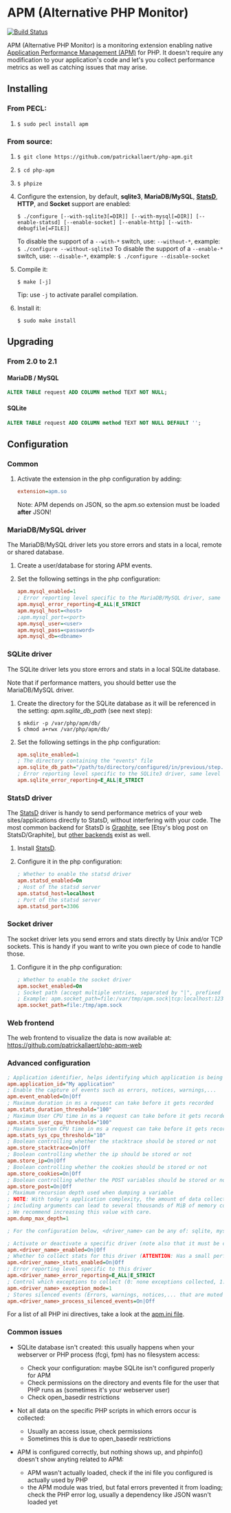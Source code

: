 # APM (Alternative PHP Monitor)

[![Build Status](https://travis-ci.org/patrickallaert/php-apm.svg?branch=master)](https://travis-ci.org/patrickallaert/php-apm)

APM (Alternative PHP Monitor) is a monitoring extension enabling native [Application Performance Management (APM)](http://en.wikipedia.org/wiki/Application_performance_management) for PHP.
It doesn't require any modification to your application's code and let's you collect performance metrics as well as catching issues that may arise.

## Installing

### From PECL:

1. `$ sudo pecl install apm`

### From source:

1. `$ git clone https://github.com/patrickallaert/php-apm.git`
2. `$ cd php-apm`
3. `$ phpize`
4. Configure the extension, by default, **sqlite3**, **MariaDB/MySQL**, **[StatsD](https://github.com/etsy/statsd/)**, **HTTP**, and **Socket** support are enabled:

    ```
    $ ./configure [--with-sqlite3[=DIR]] [--with-mysql[=DIR]] [--enable-statsd] [--enable-socket] [--enable-http] [--with-debugfile[=FILE]]
    ```
    To disable the support of a `--with-*` switch, use: `--without-*`, example: `$ ./configure --without-sqlite3`
    To disable the support of a `--enable-*` switch, use: `--disable-*`, example: `$ ./configure --disable-socket`
5. Compile it:

    ```
    $ make [-j]
    ```
    Tip: use `-j` to activate parallel compilation.
6. Install it:

    ```
    $ sudo make install
    ```

## Upgrading

### From 2.0 to 2.1

#### MariaDB / MySQL

   ```sql
   ALTER TABLE request ADD COLUMN method TEXT NOT NULL;
   ```

#### SQLite

   ```sql
   ALTER TABLE request ADD COLUMN method TEXT NOT NULL DEFAULT '';
   ```

## Configuration

### Common

1. Activate the extension in the php configuration by adding:

    ```ini
    extension=apm.so
    ```
    Note: APM depends on JSON, so the apm.so extension must be loaded **after** JSON!

### MariaDB/MySQL driver

The MariaDB/MySQL driver lets you store errors and stats in a local, remote or shared database.

1. Create a user/database for storing APM events.
2. Set the following settings in the php configuration:

    ```ini
    apm.mysql_enabled=1
    ; Error reporting level specific to the MariaDB/MySQL driver, same level as for PHP's *error_reporting*
    apm.mysql_error_reporting=E_ALL|E_STRICT
    apm.mysql_host=<host>
    ;apm.mysql_port=<port>
    apm.mysql_user=<user>
    apm.mysql_pass=<password>
    apm.mysql_db=<dbname>
    ```

### SQLite driver

The SQLite driver lets you store errors and stats in a local SQLite database.

Note that if performance matters, you should better use the MariaDB/MySQL driver.

1. Create the directory for the SQLite database as it will be referenced in the setting: *apm.sqlite_db_path* (see next step):

    ```
    $ mkdir -p /var/php/apm/db/
    $ chmod a+rwx /var/php/apm/db/
    ```
2. Set the following settings in the php configuration:

    ```ini
    apm.sqlite_enabled=1
    ; The directory containing the "events" file
    apm.sqlite_db_path="/path/to/directory/configured/in/previous/step."
    ; Error reporting level specific to the SQLite3 driver, same level as for PHP's *error_reporting*
    apm.sqlite_error_reporting=E_ALL|E_STRICT
    ```

### StatsD driver

The [StatsD](https://github.com/etsy/statsd/) driver is handy to send performance metrics of your web sites/applications directly to StatsD, without interfering with your code. The most common backend for StatsD is [Graphite](http://graphite.wikidot.com/), see [Etsy's blog post on StatsD/Graphite], but [other backends](https://github.com/etsy/statsd/wiki/Backends) exist as well.

1. Install [StatsD](https://github.com/etsy/statsd/).
2. Configure it in the php configuration:

    ```ini
    ; Whether to enable the statsd driver
    apm.statsd_enabled=On
    ; Host of the statsd server
    apm.statsd_host=localhost
    ; Port of the statsd server
    apm.statsd_port=3306
    ```

### Socket driver

The socket driver lets you send errors and stats directly by Unix and/or TCP sockets. This is handy if you want to write you own piece of code to handle those.

1. Configure it in the php configuration:

    ```ini
    ; Whether to enable the socket driver
    apm.socket_enabled=On
    ; Socket path (accept multiple entries, separated by "|", prefixed with "file:" or "tcp:")
    ; Example: apm.socket_path=file:/var/tmp/apm.sock|tcp:localhost:1234
    apm.socket_path=file:/tmp/apm.sock
    ```

### Web frontend

The web frontend to visualize the data is now available at: https://github.com/patrickallaert/php-apm-web

### Advanced configuration

```ini
; Application identifier, helps identifying which application is being monitored
apm.application_id="My application"
; Enable the capture of events such as errors, notices, warnings,...
apm.event_enabled=On|Off
; Maximum duration in ms a request can take before it gets recorded
apm.stats_duration_threshold="100"
; Maximum User CPU time in ms a request can take before it gets recorded
apm.stats_user_cpu_threshold="100"
; Maximum System CPU time in ms a request can take before it gets recorded
apm.stats_sys_cpu_threshold="10"
; Boolean controlling whether the stacktrace should be stored or not
apm.store_stacktrace=On|Off
; Boolean controlling whether the ip should be stored or not
apm.store_ip=On|Off
; Boolean controlling whether the cookies should be stored or not
apm.store_cookies=On|Off
; Boolean controlling whether the POST variables should be stored or not
apm.store_post=On|Off
; Maximum recursion depth used when dumping a variable
; NOTE: With today's application complexity, the amount of data collected in stacktraces
; including arguments can lead to several thousands of MiB of memory consumed.
; We recommend increasing this value with care.
apm.dump_max_depth=1

; For the configuration below, <driver_name> can be any of: sqlite, mysql, statsd or socket

; Activate or deactivate a specific driver (note also that it must be compiled in to be activated).
apm.<driver_name>_enabled=On|Off
; Whether to collect stats for this driver (ATTENTION: Has a small performance overhead when used with a DB drivers!)
apm.<driver_name>_stats_enabled=On|Off
; Error reporting level specific to this driver
apm.<driver_name>_error_reporting=E_ALL|E_STRICT
; Control which exceptions to collect (0: none exceptions collected, 1: collect uncaught exceptions (default), 2: collect ALL exceptions)
apm.<driver_name>_exception_mode=1
; Stores silenced events (Errors, warnings, notices,... that are muted with the PHP '@' operator)
apm.<driver_name>_process_silenced_events=On|Off
```

For a list of all PHP ini directives, take a look at the [apm.ini file](apm.ini).

### Common issues

- SQLite database isn't created: this usually happens when your webserver or PHP process (fcgi, fpm) has no filesystem access:
    - Check your configuration: maybe SQLite isn't configured properly for APM
    - Check permissions on the directory and events file for the user that PHP runs as (sometimes it's your webserver user)
    - Check open_basedir restrictions

- Not all data on the specific PHP scripts in which errors occur is collected:
    - Usually an access issue, check permissions
    - Sometimes this is due to open_basedir restrictions

- APM is configured correctly, but nothing shows up, and phpinfo() doesn't show anyting related to APM:
    - APM wasn't actually loaded, check if the ini file you configured is actually used by PHP
    - the APM module was tried, but fatal errors prevented it from loading; check the PHP error log, usually a dependency like JSON wasn't loaded yet
